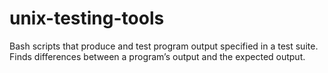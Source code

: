 # unix-testing-tools

Bash scripts that produce and test program output specified in a test suite.
Finds differences between a program’s output and the expected output.
